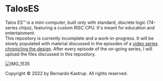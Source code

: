 # TalosES
Talos ES™ is a mini-computer, built only with standard, discrete logic (74-series chips), featuring a custom RISC CPU. It's meant for education and entertainment.<br>
This repository is currently incomplete and a work-in-progress. It will be slowly populated with material discussed in the episodes of a <a href="https://www.youtube.com/watch?v=509XYuB6xsw&list=PLDf2uklC__d0CCgEDWJ5CoJgBmkGZ0vGv&ab_channel=TheByteAttic">video series chronicling the design</a>. After every episode of the on-going series, I will upload the files discussed in this repository.<br>
<p>

![IMG_1535](https://user-images.githubusercontent.com/69539226/185769702-99430ba9-5632-4dc7-8d4e-82e9af30b109.jpeg)

<p>
Copyright © 2022 by Bernardo Kastrup. All rights reserved.
